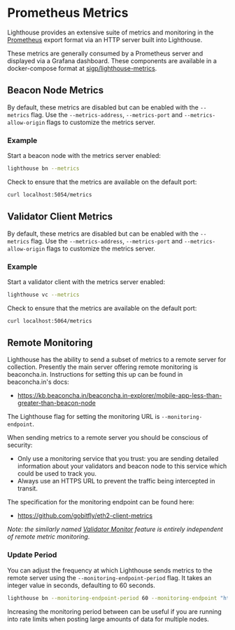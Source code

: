 # Prometheus Metrics

Lighthouse provides an extensive suite of metrics and monitoring in the
[Prometheus](https://prometheus.io/docs/introduction/overview/) export format
via an HTTP server built into Lighthouse.

These metrics are generally consumed by a Prometheus server and displayed via a
Grafana dashboard. These components are available in a docker-compose format at
[sigp/lighthouse-metrics](https://github.com/sigp/lighthouse-metrics).

## Beacon Node Metrics

By default, these metrics are disabled but can be enabled with the `--metrics`
flag. Use the `--metrics-address`, `--metrics-port` and
`--metrics-allow-origin` flags to customize the metrics server.

### Example

Start a beacon node with the metrics server enabled:

```bash
lighthouse bn --metrics
```

Check to ensure that the metrics are available on the default port:

```bash
curl localhost:5054/metrics
```

## Validator Client Metrics

By default, these metrics are disabled but can be enabled with the `--metrics`
flag. Use the `--metrics-address`, `--metrics-port` and
`--metrics-allow-origin` flags to customize the metrics server.

### Example

Start a validator client with the metrics server enabled:

```bash
lighthouse vc --metrics
```

Check to ensure that the metrics are available on the default port:

```bash
curl localhost:5064/metrics
```

## Remote Monitoring

Lighthouse has the ability to send a subset of metrics to a remote server for collection. Presently
the main server offering remote monitoring is beaconcha.in. Instructions for setting this up
can be found in beaconcha.in's docs:

- <https://kb.beaconcha.in/beaconcha.in-explorer/mobile-app-less-than-greater-than-beacon-node>

The Lighthouse flag for setting the monitoring URL is `--monitoring-endpoint`.

When sending metrics to a remote server you should be conscious of security:

- Only use a monitoring service that you trust: you are sending detailed information about
  your validators and beacon node to this service which could be used to track you.
- Always use an HTTPS URL to prevent the traffic being intercepted in transit.

The specification for the monitoring endpoint can be found here:

- <https://github.com/gobitfly/eth2-client-metrics>

_Note: the similarly named [Validator Monitor](./validator-monitoring.md) feature is entirely
independent of remote metric monitoring_.

### Update Period

You can adjust the frequency at which Lighthouse sends metrics to the remote server using the
`--monitoring-endpoint-period` flag. It takes an integer value in seconds, defaulting to 60
seconds.

```bash
lighthouse bn --monitoring-endpoint-period 60 --monitoring-endpoint "https://url"
```

Increasing the monitoring period between can be useful if you are running into rate limits when
posting large amounts of data for multiple nodes.
